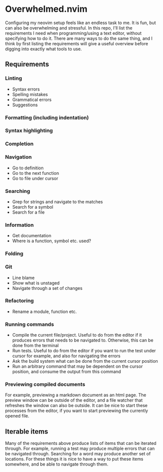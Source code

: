# Overwhelmed.nvim

Configuring my neovim setup feels like an endless task to me. It is fun, but can
also be overwhelming and stressful. In this repo, I'll list the requirements I
need when programming/using a text editor, without specifying how to do it.
There are many ways to do the same thing, and I think by first listing the
requirements will give a useful overview before digging into exactly what tools
to use.

## Requirements

### Linting

- Syntax errors
- Spelling mistakes
- Grammatical errors
- Suggestions

### Formatting (including indentation)

### Syntax highlighting

### Completion

### Navigation

- Go to definition
- Go to the next function
- Go to file under cursor

### Searching

- Grep for strings and navigate to the matches
- Search for a symbol
- Search for a file

### Information

- Get documentation
- Where is a function, symbol etc. used?

### Folding

### Git

- Line blame
- Show what is unstaged
- Navigate through a set of changes

### Refactoring

- Rename a module, function etc.

### Running commands

- Compile the current file/project. Useful to do from the editor if it produces
  errors that needs to be navigated to. Otherwise, this can be done from the
  terminal
- Run tests. Useful to do from the editor if you want to run the test under
  cursor for example, and also for navigating the errors
- Ask the build system what can be done from the current cursor position
- Run an arbitrary command that may be dependent on the cursor position, and
  consume the output from this command

### Previewing compiled documents

For example, previewing a markdown document as an html page. The preview window
can be outside of the editor, and a file watcher that refreshes the window can
also be outside. It can be nice to start these processes from the editor, if you
want to start previewing the currently opened file.

## Iterable items

Many of the requirements above produce lists of items that can be iterated
through. For example, running a test may produce multiple errors that can be
navigated through. Searching for a word may produce another set of locations.
For these things it is nice to have a way to put these items somewhere, and be
able to navigate through them.
